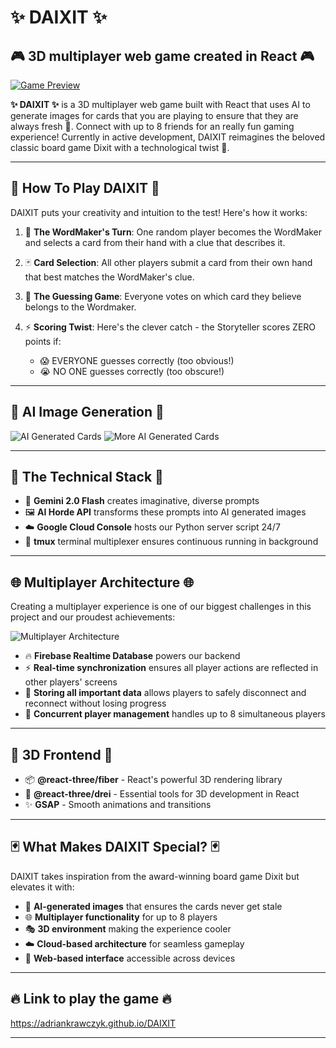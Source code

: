 # ✨ DAIXIT ✨

## 🎮 3D multiplayer web game created in React 🎮

[![Game Preview](https://github.com/user-attachments/assets/3b544146-483d-4ddf-8c97-4f8d5e21865e)
](https://github.com/user-attachments/assets/3b544146-483d-4ddf-8c97-4f8d5e21865e)

**✨ DAIXIT ✨** is a 3D multiplayer web game built with React that uses AI to generate images for cards that you are playing to ensure that they are always fresh 🥶. Connect with up to 8 friends for an really fun gaming experience! Currently in active development, DAIXIT reimagines the beloved classic board game Dixit with a technological twist 🤖.

---

## 🎲 How To Play DAIXIT 🎲

DAIXIT puts your creativity and intuition to the test! Here's how it works:

1. 🎯 **The WordMaker's Turn**: One random player becomes the WordMaker and selects a card from their hand with a clue that describes it.

2. 🃏 **Card Selection**: All other players submit a card from their own hand that best matches the WordMaker's clue.

3. 🧩 **The Guessing Game**: Everyone votes on which card they believe belongs to the Wordmaker.

4. ⚡ **Scoring Twist**: Here's the clever catch - the Storyteller scores ZERO points if:
   - 😱 EVERYONE guesses correctly (too obvious!)
   - 😭 NO ONE guesses correctly (too obscure!)

---

## 🤖 AI Image Generation 🤖

![AI Generated Cards](https://github.com/user-attachments/assets/0d513bdb-ecad-4272-837d-e34ffd7fefbc)
![More AI Generated Cards](https://github.com/user-attachments/assets/83add461-4250-470d-a9c4-92c1295fa384)

---

## 🔮 The Technical Stack 🔮

- 🧠 **Gemini 2.0 Flash** creates imaginative, diverse prompts
- 🖼️ **AI Horde API** transforms these prompts into AI generated images
- ☁️ **Google Cloud Console** hosts our Python server script 24/7
- 🔄 **tmux** terminal multiplexer ensures continuous running in background

---

## 🌐 Multiplayer Architecture 🌐

Creating a multiplayer experience is one of our biggest challenges in this project and our proudest achievements:

![Multiplayer Architecture](https://github.com/user-attachments/assets/0e7b5c79-1736-415c-b5b0-0a66e6e1d7b7)

- 🔥 **Firebase Realtime Database** powers our backend
- ⚡ **Real-time synchronization** ensures all player actions are reflected in other players' screens
- 💾 **Storing all important data** allows players to safely disconnect and reconnect without losing progress
- 🔄 **Concurrent player management** handles up to 8 simultaneous players
---

##  🎨 3D Frontend 🎨

- 📦 **@react-three/fiber** - React's powerful 3D rendering library
- 🧰 **@react-three/drei** - Essential tools for 3D development in React
- ✨ **GSAP** - Smooth animations and transitions

---

## 🃏 What Makes DAIXIT Special? 🃏

DAIXIT takes inspiration from the award-winning board game Dixit but elevates it with:

- 🤖 **AI-generated images** that ensures the cards never get stale
- 🌐 **Multiplayer functionality** for up to 8 players
- 🎭 **3D environment** making the experience cooler
- ☁️ **Cloud-based architecture** for seamless gameplay
- 📱 **Web-based interface** accessible across devices

---

## 🔥 Link to play the game 🔥
https://adriankrawczyk.github.io/DAIXIT

---

